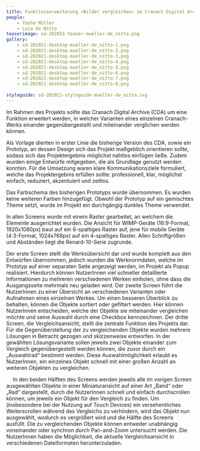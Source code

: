 ```yaml
---
title: Funktionserweiterung «Bilder vergleichen» im Cranach Digital Archive
people:
    - Yasha Müller
    - Luca de Nitto
teaserimage: sd-202021-teaser-mueller-de_nitto.png
gallery:
    - sd-202021-desktop-mueller-de_nitto-1.png
    - sd-202021-desktop-mueller-de_nitto-2.png
    - sd-202021-desktop-mueller-de_nitto-3.png  
    - sd-202021-desktop-mueller-de_nitto-4.png
    - sd-202021-desktop-mueller-de_nitto-5.png
    - sd-202021-desktop-mueller-de_nitto-6.png
    - sd-202021-desktop-mueller-de_nitto-7.png
    - sd-202021-desktop-mueller-de_nitto-8.png
    
styleguide: sd-202021-styleguide-mueller-de_nitto.svg
---
```

Im Rahmen des Projekts sollte das Cranach Digital Archive (CDA) um eine Funktion erweitert werden, in welcher Varianten eines einzelnen Cranach-Werks einander gegenübergestellt und miteinander verglichen werden können.

Als Vorlage dienten in erster Linie die bisherige Version des CDA, sowie ein Prototyp, an dessen Design sich das Projekt maßgeblich orientieren sollte, sodass sich das Projektergebnis möglichst nahtlos einfügen ließe. Zudem wurden einige Entwürfe mitgegeben, die als Grundlage genutzt werden konnten. 
Für die Umsetzung waren klare Kommunikationsziele formuliert, welche das Projektergebnis erfüllen sollte: professionell, klar, möglichst einfach, reduziert, akzentuiert und zeitlos.

Das Farbschema des bisherigen Prototyps wurde übernommen. Es wurden keine weiteren Farben hinzugefügt. Obwohl der Prototyp auf ein gemischtes Theme setzt, wurde im Projekt ein durchgängig dunkles Theme verwendet.

In allen Screens wurde mit einem Raster gearbeitet, an welchem die Elemente ausgerichtet wurden. Die Ansicht für WIMP-Geräte (16:9-Format, 1920x1080px) baut auf ein 6-spaltiges Raster auf, jene für mobile Geräte (4:3-Format, 1024x768px) auf ein 4-spaltiges Raster.
Allen Schriftgrößen und Abständen liegt die Renard-10-Serie zugrunde.

Der erste Screen stellt die Werksübersicht dar und wurde komplett aus den Entwürfen übernommen, jedoch wurden die Werknormdaten, welche im Prototyp auf einer separaten Seite angezeigt werden, im Projekt als Popup realisiert. Hierdurch können NutzerInnen viel schneller detaillierte Informationen zu mehreren verschiedenen Werken einholen, ohne dass die Ausgangsseite mehrmals neu geladen wird. 
Der zweite Screen führt die NutzerInnen zu einer Übersicht an verschiedenen Varianten oder Aufnahmen eines einzelnen Werkes. Um einen besseren Überblick zu behalten, können die Objekte sortiert oder gefiltert werden. Hier können NutzerInnen entscheiden, welche der Objekte sie miteinander vergleichen möchte und seine Auswahl durch eine Checkbox kennzeichnen.
Der dritte Screen, die Vergleichsansicht, stellt die zentrale Funktion des Projekts dar. Für die Gegenüberstellung der zu vergleichenden Objekte wurden mehrere Lösungen in Betracht gezogen und skizzenweise entworfen. In der gewählten Lösungsvariante sollen jeweils zwei Objekte einander zum Vergleich gegenübergestellt werden können, die zuvor durch ein „Auswahlrad“ bestimmt werden. Diese Auswahlmöglichkeit erlaubt es NutzerInnen, ein einzelnes Objekt schnell mit einer großen Anzahl an weiteren Objekten zu vergleichen.

 
In den beiden Hälften des Screens werden jeweils alle im vorigen Screen ausgewählten Objekte in einer Miniaturansicht auf einer Art „Band“ oder „Rad“ dargestellt, durch die NutzerInnen schnell und einfach durchscrollen können, um jeweils ein Objekt für den Vergleich zu finden. Um (insbesondere bei der Nutzung auf Touch Devices) ein versehentliches Weiterscrollen während des Vergleichs zu verhindern, wird das Objekt nun ausgewählt, wodurch es vergrößert wird und die Hälfte des Screens ausfüllt. Die zu vergleichenden Objekte können entweder unabhängig voneinander oder synchron durch Pan-and-Zoom untersucht werden.
Die NutzerInnen haben die Möglichkeit, die aktuelle Vergleichsansicht in verschiedenen Dateiformaten herunterzuladen.